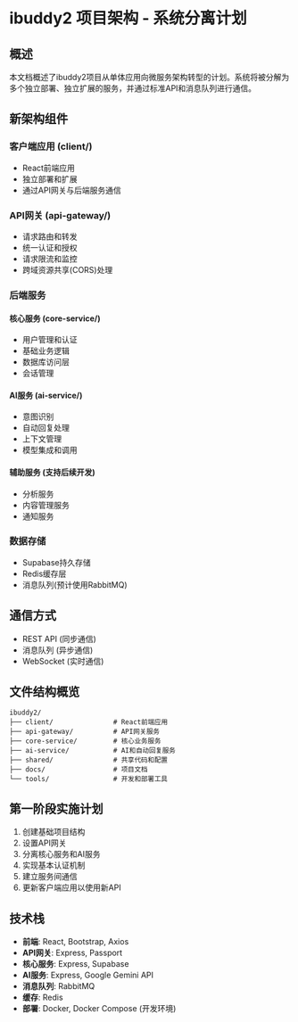 # ibuddy2 项目架构 - 系统分离计划

## 概述
本文档概述了ibuddy2项目从单体应用向微服务架构转型的计划。系统将被分解为多个独立部署、独立扩展的服务，并通过标准API和消息队列进行通信。

## 新架构组件

### 客户端应用 (client/)
- React前端应用
- 独立部署和扩展
- 通过API网关与后端服务通信

### API网关 (api-gateway/)
- 请求路由和转发
- 统一认证和授权
- 请求限流和监控
- 跨域资源共享(CORS)处理

### 后端服务

#### 核心服务 (core-service/)
- 用户管理和认证
- 基础业务逻辑
- 数据库访问层
- 会话管理

#### AI服务 (ai-service/)
- 意图识别
- 自动回复处理
- 上下文管理
- 模型集成和调用

#### 辅助服务 (支持后续开发)
- 分析服务
- 内容管理服务
- 通知服务

### 数据存储
- Supabase持久存储
- Redis缓存层
- 消息队列(预计使用RabbitMQ)

## 通信方式
- REST API (同步通信)
- 消息队列 (异步通信)
- WebSocket (实时通信)

## 文件结构概览
```
ibuddy2/
├── client/               # React前端应用
├── api-gateway/          # API网关服务
├── core-service/         # 核心业务服务
├── ai-service/           # AI和自动回复服务
├── shared/               # 共享代码和配置
├── docs/                 # 项目文档
└── tools/                # 开发和部署工具
```

## 第一阶段实施计划

1. 创建基础项目结构
2. 设置API网关
3. 分离核心服务和AI服务
4. 实现基本认证机制
5. 建立服务间通信
6. 更新客户端应用以使用新API

## 技术栈

- **前端**: React, Bootstrap, Axios
- **API网关**: Express, Passport
- **核心服务**: Express, Supabase
- **AI服务**: Express, Google Gemini API
- **消息队列**: RabbitMQ
- **缓存**: Redis
- **部署**: Docker, Docker Compose (开发环境) 